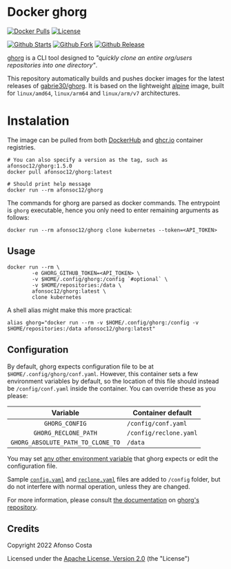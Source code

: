 # Docker ghorg

[![Docker Pulls](https://img.shields.io/docker/pulls/afonsoc12/ghorg?logo=docker)](https://hub.docker.com/repository/docker/afonsoc12/ghorg)
[![License](https://img.shields.io/badge/License-Apache%202.0-blue.svg)](https://opensource.org/licenses/Apache-2.0)

[![Github Starts](https://img.shields.io/github/stars/afonsoc12/docker-ghorg?logo=github)](https://github.com/afonsoc12/docker-ghorg)
[![Github Fork](https://img.shields.io/github/forks/afonsoc12/docker-ghorg?logo=github)](https://github.com/afonsoc12/docker-ghorg)
[![Github Release](https://img.shields.io/github/v/release/afonsoc12/docker-ghorg?logo=github)](https://github.com/afonsoc12/docker-ghorg/releases)

[ghorg](https://github.com/gabrie30/ghorg) is a CLI tool designed to *"quickly clone an entire org/users repositories into one directory"*.

This repository automatically builds and pushes docker images for the latest releases of [gabrie30/ghorg](https://github.com/gabrie30/ghorg). It is based on the lightweight [alpine](https://hub.docker.com/_/alpine) image, built for `linux/amd64`, `linux/arm64` and `linux/arm/v7` architectures.

# Instalation

The image can be pulled from both [DockerHub](https://hub.docker.com/r/afonsoc12/ghorg) and [ghcr.io](https://github.com/afonsoc12/docker-ghorg/pkgs/container/ghorg) container registries.

```shell
# You can also specify a version as the tag, such as afonsoc12/ghorg:1.5.0
docker pull afonsoc12/ghorg:latest

# Should print help message
docker run --rm afonsoc12/ghorg
```

The commands for ghorg are parsed as docker commands. The entrypoint is `ghorg` executable, hence you only need to enter remaining arguments as follows:

```shell
docker run --rm afonsoc12/ghorg clone kubernetes --token=<API_TOKEN>
```

## Usage

```shell
docker run --rm \
        -e GHORG_GITHUB_TOKEN=<API_TOKEN> \
        -v $HOME/.config/ghorg:/config `#optional` \
        -v $HOME/repositories:/data \
        afonsoc12/ghorg:latest \
        clone kubernetes
```

A shell alias might make this more practical:

```shell
alias ghorg="docker run --rm -v $HOME/.config/ghorg:/config -v $HOME/repositories:/data afonsoc12/ghorg:latest"
```

## Configuration

By default, ghorg expects configuration file to be at `$HOME/.config/ghorg/conf.yaml`. However, this container sets a few environment variables by default, so the location of this file should instead be `/config/conf.yaml` inside the container. You can override these as you please:

| Variable | Container default |
| :----: | --- |
| `GHORG_CONFIG` | `/config/conf.yaml` |
| `GHORG_RECLONE_PATH` | `/config/reclone.yaml` |
| `GHORG_ABSOLUTE_PATH_TO_CLONE_TO` | `/data` |

You may set [any other environment variable](https://github.com/gabrie30/ghorg/blob/master/sample-conf.yaml) that ghorg expects or edit the configuration file.

Sample [`config.yaml`](https://github.com/gabrie30/ghorg/blob/master/sample-conf.yaml) and [`reclone.yaml`](https://github.com/gabrie30/ghorg/blob/master/sample-reclone.yaml) files are added to `/config` folder, but do not interfere with normal operation, unless they are changed.

For more information, please consult [the documentation](https://github.com/gabrie30/ghorg#readme) on [ghorg's repository](https://github.com/gabrie30/ghorg).


## Credits

Copyright 2022 Afonso Costa

Licensed under the [Apache License, Version 2.0](https://github.com/afonsoc12/docker-ghorg/blob/master/LICENSE) (the "License")
